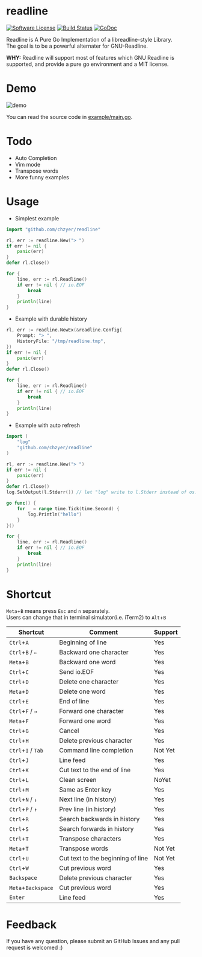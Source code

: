 # readline

[![Software License](https://img.shields.io/badge/license-MIT-brightgreen.svg)](LICENSE.md)
[![Build Status](https://travis-ci.org/chzyer/readline.svg?branch=master)](https://travis-ci.org/chzyer/readline)
[![GoDoc](https://godoc.org/github.com/chzyer/readline?status.svg)](https://godoc.org/github.com/chzyer/readline)  

Readline is A Pure Go Implementation of a libreadline-style Library.  
The goal is to be a powerful alternater for GNU-Readline.


**WHY:**
Readline will support most of features which GNU Readline is supported, and provide a pure go environment and a MIT license.

# Demo

![demo](https://raw.githubusercontent.com/chzyer/readline/master/example/demo.gif)

You can read the source code in [example/main.go](https://github.com/chzyer/readline/blob/master/example/main.go).

# Todo

* Auto Completion
* Vim mode
* Transpose words
* More funny examples

# Usage

* Simplest example

```go
import "github.com/chzyer/readline"

rl, err := readline.New("> ")
if err != nil {
	panic(err)
}
defer rl.Close()

for {
	line, err := rl.Readline()
	if err != nil { // io.EOF
		break
	}
	println(line)
}
```

* Example with durable history

```go
rl, err := readline.NewEx(&readline.Config{
	Prompt: "> ",
	HistoryFile: "/tmp/readline.tmp",
})
if err != nil {
	panic(err)
}
defer rl.Close()

for {
	line, err := rl.Readline()
	if err != nil { // io.EOF
		break
	}
	println(line)
}
```

* Example with auto refresh

```go
import (
	"log"
	"github.com/chzyer/readline"
)

rl, err := readline.New("> ")
if err != nil {
	panic(err)
}
defer rl.Close()
log.SetOutput(l.Stderr()) // let "log" write to l.Stderr instead of os.Stderr

go func() {
	for _ = range time.Tick(time.Second) {
		log.Println("hello")
	}
}()

for {
	line, err := rl.Readline()
	if err != nil { // io.EOF
		break
	}
	println(line)
}
```


# Shortcut

`Meta`+`B` means press `Esc` and `n` separately.  
Users can change that in terminal simulator(i.e. iTerm2) to `Alt`+`B`

| Shortcut           | Comment                           | Support |
|--------------------|-----------------------------------|---------|
| `Ctrl`+`A`         | Beginning of line                 | Yes     |
| `Ctrl`+`B` / `←`   | Backward one character            | Yes     |
| `Meta`+`B`         | Backward one word                 | Yes     |
| `Ctrl`+`C`         | Send io.EOF                       | Yes     |
| `Ctrl`+`D`         | Delete one character              | Yes     |
| `Meta`+`D`         | Delete one word                   | Yes     |
| `Ctrl`+`E`         | End of line                       | Yes     |
| `Ctrl`+`F` / `→`   | Forward one character             | Yes     |
| `Meta`+`F`         | Forward one word                  | Yes     |
| `Ctrl`+`G`         | Cancel                            | Yes     |
| `Ctrl`+`H`         | Delete previous character         | Yes     |
| `Ctrl`+`I` / `Tab` | Command line completion           | Not Yet |
| `Ctrl`+`J`         | Line feed                         | Yes     |
| `Ctrl`+`K`         | Cut text to the end of line       | Yes     |
| `Ctrl`+`L`         | Clean screen                      | NoYet   |
| `Ctrl`+`M`         | Same as Enter key                 | Yes     |
| `Ctrl`+`N` / `↓`   | Next line (in history)            | Yes     |
| `Ctrl`+`P` / `↑`   | Prev line (in history)            | Yes     |
| `Ctrl`+`R`         | Search backwards in history       | Yes     |
| `Ctrl`+`S`         | Search forwards in history        | Yes     |
| `Ctrl`+`T`         | Transpose characters              | Yes     |
| `Meta`+`T`         | Transpose words                   | Not Yet |
| `Ctrl`+`U`         | Cut text to the beginning of line | Not Yet |
| `Ctrl`+`W`         | Cut previous word                 | Yes     |
| `Backspace`        | Delete previous character         | Yes     |
| `Meta`+`Backspace` | Cut previous word                 | Yes     |
| `Enter`            | Line feed                         | Yes     |


# Feedback

If you have any question, please submit an GitHub Issues and any pull request is welcomed :)
